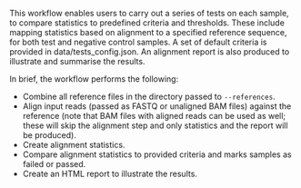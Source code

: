 This workflow enables users to carry out a series of tests on each sample, to compare statistics to predefined criteria and thresholds.
These include mapping statistics based on alignment to a specified reference sequence, for both test and negative control samples.
A set of default criteria is provided in data/tests_config.json.
An alignment report is also produced to illustrate and summarise the results.

In brief, the workflow performs the following:
* Combine all reference files in the directory passed to `--references`.
* Align input reads (passed as FASTQ or unaligned BAM files) against the reference (note that BAM files with aligned reads can be used as well; these will skip the alignment step and only statistics and the report will be produced).
* Create alignment statistics.
* Compare alignment statistics to provided criteria and marks samples as failed or passed.
* Create an HTML report to illustrate the results.
